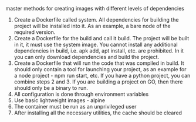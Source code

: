 master methods for creating images with different levels of dependencies

1. Create a Dockerfile called system. All dependencies for building the project will be installed into it. As an example, a bare node of the required version.
2. Create a Dockerfile for the build and call it build. The project will be built in it, it must use the system image. You cannot install any additional dependencies in build, i.e. apk add, apt install, etc. are prohibited. In it you can only download dependencies and build the project.
3. Create a Dockerfile that will run the code that was compiled in build. It should only contain a tool for launching your project, as an example for a node project - npm run start, etc. If you have a python project, you can combine steps 2 and 3. If you are building a project on GO, then there should only be a binary to run.
4. All configuration is done through environment variables
5. Use basic lightweight images - alpine
6. The container must be run as an unprivileged user
7. After installing all the necessary utilities, the cache should be cleared